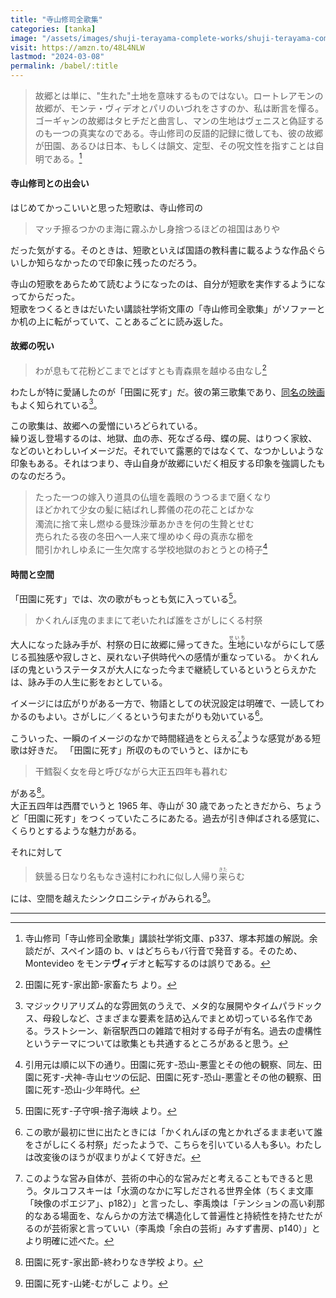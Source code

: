 ```yaml
---
title: "寺山修司全歌集"
categories: [tanka]
image: "/assets/images/shuji-terayama-complete-works/shuji-terayama-complete-works.jpg"
visit: https://amzn.to/48L4NLW
lastmod: "2024-03-08"
permalink: /babel/:title
---
```


> 故郷とは単に、"生れた"土地を意味するものではない。ロートレアモンの故郷が、モンテ・ヴィデオとパリのいづれをさすのか、私は断言を憚る。ゴーギャンの故郷はタヒチだと曲言し、マンの生地はヴェニスと偽証するのも一つの真実なのである。寺山修司の反語的記録に徴しても、彼の故郷が田園、あるひは日本、もしくは韻文、定型、その呪文性を指すことは自明である。[^2]

#### 寺山修司との出会い

はじめてかっこいいと思った短歌は、寺山修司の

> マッチ擦るつかのま海に霧ふかし身捨つるほどの祖国はありや

だった気がする。そのときは、短歌といえば国語の教科書に載るような作品ぐらいしか知らなかったので印象に残ったのだろう。

寺山の短歌をあらためて読むようになったのは、自分が短歌を実作するようになってからだった。  
短歌をつくるときはだいたい講談社学術文庫の「寺山修司全歌集」がソファーとか机の上に転がっていて、ことあるごとに読み返した。

#### 故郷の呪い

> わが息もて花粉どこまでとばすとも青森県を越ゆる由なし[^3]

わたしが特に愛誦したのが「田園に死す」だ。彼の第三歌集であり、[同名の映画](https://www.amazon.co.jp/%E7%94%B0%E5%9C%92%E3%81%AB%E6%AD%BB%E3%81%99-%E8%8F%85%E8%B2%AB%E5%A4%AA%E9%83%8E/dp/B00FCALYVW)もよく知られている[^1]。

この歌集は、故郷への愛憎にいろどられている。  
繰り返し登場するのは、地獄、血の赤、死なざる母、蝶の屍、はりつく家紋、などのいとわしいイメージだ。それでいて露悪的ではなくて、なつかしいような印象もある。それはつまり、寺山自身が故郷にいだく相反する印象を強調したものなのだろう。

> たった一つの嫁入り道具の仏壇を義眼のうつるまで磨くなり  
> ほどかれて少女の髪に結ばれし葬儀の花の花ことばかな  
> 濁流に捨て<ruby>来<rp>（</rp><rt>こ</rt><rp>）</rp></ruby>し燃ゆる曼珠沙華あかきを何の生贄とせむ  
> 売られたる夜の冬田へ一人来て埋めゆく母の真赤な櫛を  
> 間引かれしゆゑに一生欠席する学校地獄のおとうとの椅子[^6]

#### 時間と空間

「田園に死す」では、次の歌がもっとも気に入っている[^5]。

> かくれんぼ鬼のままにて老いたれば誰をさがしにくる村祭

大人になった詠み手が、村祭の日に故郷に帰ってきた。<ruby>生地<rp>（</rp><rt>せいち</rt><rp>）</rp></ruby>にいながらにして感じる孤独感や寂しさと、戻れない子供時代への感情が重なっている。
かくれんぼの鬼というステータスが大人になった今まで継続しているというとらえかたは、詠み手の人生に影をおとしている。

イメージには広がりがある一方で、物語としての状況設定は明確で、一読してわかるのもよい。さがしに／くるという句またがりも効いている[^4]。

こういった、一瞬のイメージのなかで時間経過をとらえる[^10]ような感覚がある短歌は好きだ。
「田園に死す」所収のものでいうと、ほかにも

> 干鱈裂く女を母と呼びながら大正五四年も暮れむ

がある[^8]。  
大正五四年は西暦でいうと 1965 年、寺山が 30 歳であったときだから、ちょうど「田園に死す」をつくっていたころにあたる。過去が引き伸ばされる感覚に、くらりとするような魅力がある。

それに対して

> 鋏曇る日なり名もなき遠村にわれに似し人帰り<ruby>来<rp>（</rp><rt>きた</rt><rp>）</rp></ruby>らむ

には、空間を越えたシンクロニシティがみられる[^9]。

---

[^1]: マジックリアリズム的な雰囲気のうえで、メタ的な展開やタイムパラドックス、母殺しなど、さまざまな要素を詰め込んでまとめ切っている名作である。ラストシーン、新宿駅西口の雑踏で相対する母子が有名。過去の虚構性というテーマについては歌集とも共通するところがあると思う。
[^2]: 寺山修司「寺山修司全歌集」講談社学術文庫、p337、塚本邦雄の解説。余談だが、スペイン語の b、v はどちらもバ行音で発音する。そのため、Montevideo をモンテ**ヴィ**デオと転写するのは誤りである。
[^3]: 田園に死す-家出節-家畜たち より。
[^4]: この歌が最初に世に出たときには「かくれんぼの鬼とかれざるまま老いて誰をさがしにくる村祭」だったようで、こちらを引いている人も多い。わたしは改変後のほうが収まりがよくて好きだ。
[^5]: 田園に死す-子守唄-捨子海峡 より。
[^6]: 引用元は順に以下の通り。田園に死す-恐山-悪霊とその他の観察、同左、田園に死す-犬神-寺山セツの伝記、田園に死す-恐山-悪霊とその他の観察、田園に死す-恐山-少年時代。
[^7]: 田園に死す-家出節-終わりなき学校 より。
[^8]: 田園に死す-家出節-終わりなき学校 より。
[^9]: 田園に死す-山姥-むがしこ より。
[^10]: このような営み自体が、芸術の中心的な営みだと考えることもできると思う。タルコフスキーは「水滴のなかに写しだされる世界全体（ちくま文庫「映像のポエジア」、p182）」と言ったし、李禹煥は「テンションの高い刹那的なある場面を、なんらかの方法で構造化して普遍性と持続性を持たせたがるのが芸術家と言っていい（李禹煥「余白の芸術」みすず書房、p140）」とより明確に述べた。
